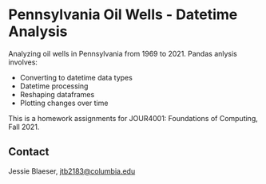 # Pennsylvania Oil Wells - Datetime Analysis

Analyzing oil wells in Pennsylvania from 1969 to 2021. Pandas anlysis involves:

* Converting to datetime data types
* Datetime processing
* Reshaping dataframes
* Plotting changes over time

This is a homework assignments for JOUR4001: Foundations of Computing, Fall 2021.

## Contact

Jessie Blaeser, [jtb2183@columbia.edu](mailto:jtb2183@columbia.edu)

 
